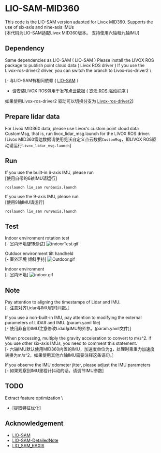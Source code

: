 # LIO-SAM-MID360

This code is the LIO-SAM version adapted for Livox MID360. Supports the use of six-axis and nine-axis IMUs \
[本代码为LIO-SAM适配Livox MID360版本。
支持使用六轴和九轴IMU]

## Dependency

Same dependencies as LIO-SAM ( LIO-SAM )
Please install the LIVOX ROS package to publish point cloud data ( Livox ROS driver )
If you use the Livox-ros-driver2 driver, you can switch the branch to Livox-ros-driver2 \

[- 与LIO-SAM有相同依赖 ( [LIO-SAM](https://github.com/TixiaoShan/LIO-SAM/) ）
- 请安装LIVOX ROS包用于发布点云数据 ( [览沃 ROS 驱动程序](https://github.com/Livox-SDK/livox_ros_driver/) )

如果使用Livox-ros-driver2 驱动可以切换分支为 [Livox-ros-driver2](https://github.com/nkymzsy/LIO-SAM-MID360/tree/Livox-ros-driver2)]

## Prepare lidar data

For Livox MID360 data, please use Livox's custom point cloud data CustomMsg, that is, run livox_lidar_msg.launch for the LIVOX ROS driver. \
[Livox MID360雷达数据请使用览沃自定义点云数据`CustomMsg`，即LIVOX ROS驱动请运行`livox_lidar_msg.launch`]

## Run

If you use the built-in 6-axis IMU, please run \
[使用自带的6轴IMU请运行]

```
roslaunch lio_sam run6axis.launch
```

If you use the 9-axis IMU, please run \
[使用9轴IMU请运行]

```
roslaunch lio_sam run9axis.launch
```

## Test
Indoor environment rotation test \
[- 室内环境旋转测试]
<img src="doc/indoorTest.gif" alt="indoorTest.gif" title="Indoor Test" style="zoom: 100%;"/>

Outdoor environment tilt handheld \
[- 室外环境 倾斜手持]
<img src="doc/Outdoor.gif" alt="Outdoor.gif" title="Outdoor" style="zoom: 100%;"/>

Indoor environment \
[- 室内环境]
<img src="doc/indoor.gif" alt="indoor.gif" title="indoor" style="zoom: 100%;"/>

## Note
Pay attention to aligning the timestamps of Lidar and IMU. \
[- 注意对齐Lidar与IMU的时间戳。]

If you use a non-built-in IMU, pay attention to modifying the external parameters of LiDAR and IMU. (param.yaml file) \
[- 使用非自带IMU注意修改Lidai与IMU的外参。(param.yaml文件)]

When processing, multiply the gravity acceleration to convert to m/s^2. If you use other six-axis IMUs, you need to comment this statement. \
[- 六轴IMU默认使用MID360内置的IMU，加速度单位为g，处理时乘重力加速度转换为m/s^2，如果使用其他六轴IMU需要注释这条语句。]

If you observe the IMU odometer jitter, please adjust the IMU parameters \
[- 如果观察到IMU里程计抖动的话，请调节IMU参数]

## TODO
Extract feature optimization \
- [提取特征优化]

## Acknowledgement

- [LIO-SAM](https://github.com/TixiaoShan/LIO-SAM/)
- [LIO-SAM-DetailedNote](https://github.com/smilefacehh/LIO-SAM-DetailedNote)
- [LIO_SAM_6AXIS](https://github.com/JokerJohn/LIO_SAM_6AXIS)
